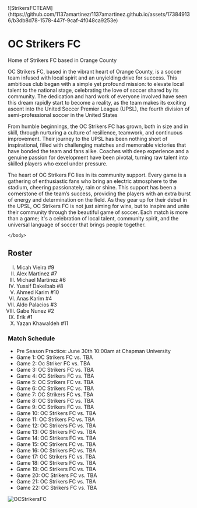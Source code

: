 <html>
    ![StrikersFCTEAM](https://github.com/1137amartinez/1137amartinez.github.io/assets/173849136/b3db8d78-1578-447f-9caf-4f048ca9253e)
<head>
    <title>OC Strikers FC</title>         

</head>
    <body>
        <h1>OC Strikers FC</h1>
         <p>Home of Strikers FC based in Orange County</p>
    <p>OC Strikers FC, based in the vibrant heart of Orange County, is a soccer team infused with local spirit and an unyielding drive for success.
     This ambitious club began with a simple yet profound mission: to elevate local talent to the national stage, celebrating the love of soccer shared by its community.
      The dedication and hard work of everyone involved have seen this dream rapidly start to become a reality, as the team makes its exciting ascent into the United Soccer Premier League (UPSL), the fourth division of semi-professional soccer in the United States </p>
    <p>From humble beginnings, the OC Strikers FC has grown, both in size and in skill, through nurturing a culture of resilience, teamwork, and continuous improvement. 
        Their journey to the UPSL has been nothing short of inspirational, filled with challenging matches and memorable victories that have bonded the team and fans alike.
         Coaches with deep experience and a genuine passion for development have been pivotal, turning raw talent into skilled players who excel under pressure. </p>  
    <p>The heart of OC Strikers FC lies in its community support. Every game is a gathering of enthusiastic fans who bring an electric atmosphere to the stadium, cheering passionately, rain or shine.
         This support has been a cornerstone of the team’s success, providing the players with an extra burst of energy and determination on the field. 
         As they gear up for their debut in the UPSL, OC Strikers FC is not just aiming for wins, but to inspire and unite their community through the beautiful game of soccer.
          Each match is more than a game; it's a celebration of local talent, community spirit, and the universal language of soccer that brings people together.</p>     

    </body>
</html>

<html>
<head>
    <title>Roster</title>
</head>
<body>

<h2>Roster</h2>

<ol type="I">
    <li>Micah Vieira #9</li>
    <li>Alex Martinez #7</li>
    <li>Michael Martinez  #6</li>
    <li>Yussif Dakelbab #8</li>
    <li>Ahmed Karim #10</li>
    <li>Anas Karim #4</li>
    <li>Aldo Palacios #3</li>
    <li>Gabe Nunez #2</li>
    <li>Erik #1</li>
    <li>Yazan Khawaldeh #11</li>
</ol>
</body>

</html>

<html>
<head>
    <title>Match Schedule</title>
</head>
<body>

<h3>Match Schedule</h3>

<ul class="no bullets">
    <li>Pre Season Practice: June 30th 10:00am at Chapman University</li>
    <li>Game 1: OC Strikers FC vs. TBA </li>
    <li>Game 2: Oc Striker FC vs. TBA</li>
    <li>Game 3: OC Strikers FC vs. TBA</li>
    <li>Game 4: OC Strikers FC vs. TBA</li>
    <li>Game 5: OC Strikers FC vs. TBA</li>
    <li>Game 6: OC Strikers FC vs. TBA</li>
    <li>Game 7: OC Strikers FC vs. TBA</li>
    <li>Game 8: OC Strikers FC vs. TBA</li>
    <li>Game 9: OC Strikers FC vs. TBA</li>
    <li>Game 10: OC Strikers FC vs. TBA</li>
    <li>Game 11: OC Strikers FC vs. TBA</li>
    <li>Game 12: OC Strikers FC vs. TBA</li>
    <li>Game 13: OC Strikers FC vs. TBA</li>
    <li>Game 14: OC Strikers FC vs. TBA</li>
    <li>Game 15: OC Strikers FC vs. TBA</li>
    <li>Game 16: OC Strikers FC vs. TBA</li>
    <li>Game 17: OC Strikers FC vs. TBA</li>
    <li>Game 18: OC Strikers FC vs. TBA</li>
    <li>Game 19: OC Strikers FC vs. TBA</li>
    <li>Game 20: OC Strikers FC vs. TBA</li>
    <li>Game 21: OC Strikers FC vs. TBA</li>
    <li>Game 22: OC Strikers FC vs. TBA</li>
</ul>

</body>
</html>

![OCStrikersFC](https://github.com/1137amartinez/1137amartinez.github.io/assets/173849136/8a11d384-7c10-44d2-afdc-f4a59c675db7)
